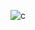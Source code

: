 ![c](https://github.com/Siddiquiweb/Contact-from/assets/157453608/f83931a6-ae71-4209-a25c-8b65e3f469c8)
